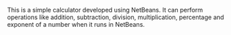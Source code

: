 This is a simple calculator developed using NetBeans. It can perform operations like addition, subtraction, division, multiplication, percentage and exponent of a number when it runs in NetBeans.
